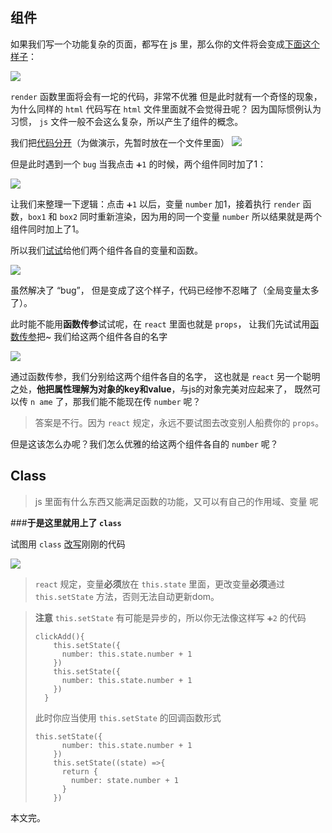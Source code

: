## 组件
如果我们写一个功能复杂的页面，都写在 js 里，那么你的文件将会变成[下面这个样子](https://jsbin.com/kenayey/edit?html,js,output)：

![](https://upload-images.jianshu.io/upload_images/5780538-40fd364a308f4c0e.png?imageMogr2/auto-orient/strip%7CimageView2/2/w/1240)


`render` 函数里面将会有一坨的代码，非常不优雅
但是此时就有一个奇怪的现象，为什么同样的 `html` 代码写在 `html` 文件里面就不会觉得丑呢？
因为国际惯例认为习惯， `js` 文件一般不会这么复杂，所以产生了组件的概念。

我们把[代码分开](https://jsbin.com/zenowac/edit?html,js,output)（为做演示，先暂时放在一个文件里面）
![](https://upload-images.jianshu.io/upload_images/5780538-91151c4b533e0af1.png?imageMogr2/auto-orient/strip%7CimageView2/2/w/1240)

但是此时遇到一个 `bug` 当我点击 `➕1` 的时候，两个组件同时加了1：

![](https://upload-images.jianshu.io/upload_images/5780538-b2abf4488ace5af2.png?imageMogr2/auto-orient/strip%7CimageView2/2/w/1240)

让我们来整理一下逻辑：点击 `➕1` 以后，变量 `number` 加1，接着执行 `render` 函数，`box1` 和 `box2` 同时重新渲染，因为用的同一个变量 `number` 所以结果就是两个组件同时加上了1。

所以我们[试试](https://jsbin.com/nagofet/edit?html,js,output)给他们两个组件各自的变量和函数。

![](https://upload-images.jianshu.io/upload_images/5780538-17f9acfd3d62da63.png?imageMogr2/auto-orient/strip%7CimageView2/2/w/1240)

虽然解决了 “bug”， 但是变成了这个样子，代码已经惨不忍睹了（全局变量太多了）。

此时能不能用**函数传参**试试呢，在 `react` 里面也就是 `props`，
让我们先试试用[函数传参](https://jsbin.com/yelivix/edit?html,js,output)把~
我们给这两个组件各自的名字

![](https://upload-images.jianshu.io/upload_images/5780538-a12144b4871cc3d6.png?imageMogr2/auto-orient/strip%7CimageView2/2/w/1240)

通过函数传参，我们分别给这两个组件各自的名字，
这也就是 `react` 另一个聪明之处，**他把属性理解为对象的key和value**，与js的对象完美对应起来了，
既然可以传 `n ame` 了，那我们能不能现在传 `number` 呢？

> 答案是不行。因为 `react` 规定，永远不要试图去改变别人船费你的 `props`。 

但是这该怎么办呢？我们怎么优雅的给这两个组件各自的 `number` 呢？

## Class

> js 里面有什么东西又能满足函数的功能，又可以有自己的作用域、变量 呢

###**于是这里就用上了 `class`**

试图用 `class` [改写](https://jsbin.com/yelivix/edit?html,js,output)刚刚的代码

![](https://upload-images.jianshu.io/upload_images/5780538-78791d189362e09a.png?imageMogr2/auto-orient/strip%7CimageView2/2/w/1240)

> `react` 规定，变量**必须**放在 `this.state` 里面，更改变量**必须**通过 `this.setState` 方法，否则无法自动更新dom。 

> **注意** `this.setState` 有可能是异步的，所以你无法像这样写 `➕2` 的代码
> ```
> clickAdd(){
>     this.setState({
>       number: this.state.number + 1
>     })
>     this.setState({
>       number: this.state.number + 1
>     })
>   }
> ```
> 此时你应当使用 `this.setState` 的回调函数形式
> ```
> this.setState({
>       number: this.state.number + 1
>     })
>     this.setState((state) =>{
>       return {
>         number: state.number + 1
>       }
>     })
> ```

本文完。
